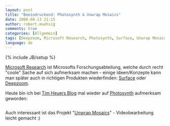```yaml
---
layout: post
title: "Beeindruckend: Photosynth & Unwrap Mosaics"
date: 2008-08-13 21:15
author: robert.muehsig
comments: true
categories: [Allgemein]
tags: [Deepzoom, Microsoft Research, Photosynth, Surface, Unwrap Mosaics]
language: de
---
```

{% include JB/setup %}
<p><a href="http://research.microsoft.com/">Microsoft Research</a> ist Microsofts Forschungsabteilung, welche durch recht "coole" Sache auf sich aufmerksam machen - einige Ideen/Konzepte kann man später auch in richtigen Produkten wiederfinden: <a href="http://www.microsoft.com/surface/index.html">Surface</a> oder <a href="http://labs.live.com/Silverlight+2+Deep+Zoom.aspx">Deepzoom</a>.</p> <p>Heute bin ich bei <a href="http://timheuer.com/blog/archive/2008/08/13/photosynth-gone-wild.aspx">Tim Heuers Blog</a> mal wieder auf <a href="http://labs.live.com/photosynth/">Photosynth</a> aufmerksam geworden:</p> <div class="wlWriterSmartContent" id="scid:5737277B-5D6D-4f48-ABFC-DD9C333F4C5D:e216fe7c-ff92-4fc7-b6f8-78b5a8e20622" style="padding-right: 0px; display: inline; padding-left: 0px; padding-bottom: 0px; margin: 0px; padding-top: 0px"><div id="87695f6b-6a34-4398-8697-392357141486" style="margin: 0px; padding: 0px; display: inline;"><div><a href="http://www.youtube.com/watch?v=gLLzV5qeKyk" target="_new"><img src="{{BASE_PATH}}/assets/wp-images/video47b10e6e0aea.jpg" galleryimg="no" onload="var downlevelDiv = document.getElementById('87695f6b-6a34-4398-8697-392357141486'); downlevelDiv.innerHTML = &quot;&lt;div&gt;&lt;object width=\&quot;425\&quot; height=\&quot;350\&quot;&gt;&lt;param name=\&quot;movie\&quot; value=\&quot;http://www.youtube.com/v/gLLzV5qeKyk\&quot;&gt;&lt;\/param&gt;&lt;param name=\&quot;wmode\&quot; value=\&quot;transparent\&quot;&gt;&lt;\/param&gt;&lt;embed src=\&quot;http://www.youtube.com/v/gLLzV5qeKyk\&quot; type=\&quot;application/x-shockwave-flash\&quot; wmode=\&quot;transparent\&quot; width=\&quot;425\&quot; height=\&quot;350\&quot;&gt;&lt;\/embed&gt;&lt;\/object&gt;&lt;\/div&gt;&quot;;" alt=""></a></div></div></div> <p>Auch interessant ist das Projekt "<a href="http://research.microsoft.com/unwrap/">Unwrap Mosaics</a>" - Videobearbeitung leicht gemacht :)</p>
